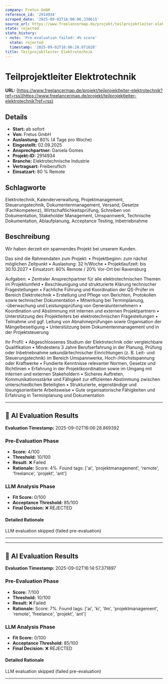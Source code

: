 ```yaml
---
company: Fretus GmbH
reference_id: '2914934'
scraped_date: '2025-09-02T16:00:06.338615'
source_url: https://www.freelancermap.de/projekt/teilprojektleiter-elektrotechnik?ref=rss
state: rejected
state_history:
- note: 'Pre-evaluation failed: 4% score'
  state: rejected
  timestamp: '2025-09-02T16:06:28.871620'
title: Teilprojektleiter Elektrotechnik
---
```



# Teilprojektleiter Elektrotechnik
**URL:** [https://www.freelancermap.de/projekt/teilprojektleiter-elektrotechnik?ref=rss](https://www.freelancermap.de/projekt/teilprojektleiter-elektrotechnik?ref=rss)
## Details
- **Start:** ab sofort
- **Von:** Fretus GmbH
- **Auslastung:** 80% (4 Tage pro Woche)
- **Eingestellt:** 02.09.2025
- **Ansprechpartner:** Daniela Gomes
- **Projekt-ID:** 2914934
- **Branche:** Elektrotechnische Industrie
- **Vertragsart:** Freiberuflich
- **Einsatzart:** 80
                                                % Remote

## Schlagworte
Elektrotechnik, Kalenderverwaltung, Projektmanagement, Steuerungstechnik, Dokumentenmanagement, Versand, Gesetze (Fachkompetenz), Wirtschaftlichkeitsprüfung, Schreiben von Dokumentation, Stakeholder Management, Umspannwerk, Technische Dokumentation, Ablaufplanung, Acceptance Testing, Inbetriebnahme

## Beschreibung
Wir haben derzeit ein spannendes Projekt bei unserem Kunden.

Das sind die Rahmendaten zum Projekt:
• Projektbeginn: zum nächst möglichen Zeitpunkt
• Auslastung: 32 h/Woche
• Projektlaufzeit: bis 30.10.2027
• Einsatzort: 80% Remote / 20% Vor-Ort bei Ravensburg

Aufgaben:
• Zentraler Ansprechpartner für alle elektrotechnischen Themen im Projektumfeld
• Beschleunigung und strukturierte Klärung technischer Fragestellungen
• Fachliche Führung und Koordination der QS-Prüfer im Bereich Elektrotechnik
• Erstellung und Pflege von Berichten, Protokollen sowie technischer Dokumentation
• Mitwirkung bei Terminplanung, -überwachung und Leistungsprüfung von Generalunternehmern
• Koordination und Abstimmung mit internen und externen Projektpartnern
• Unterstützung des Projektleiters bei elektrotechnischen Fragestellungen
• Teilnahme und ggf. Leitung von Abnahmeprüfungen sowie Organisation der Mängelbeseitigung
• Unterstützung beim Dokumentenmanagement und in der Projektsteuerung

Ihr Profil:
• Abgeschlossenes Studium der Elektrotechnik oder vergleichbare Qualifikation
• Mindestens 3 Jahre Berufserfahrung in der Planung, Prüfung oder Inbetriebnahme sekundärtechnischer Einrichtungen (z. B. Leit- und Steuerungstechnik) im Bereich Umspannwerke, Hoch-/Höchstspannung oder Kraftwerke
• Fundierte Kenntnisse relevanter Normen, Gesetze und Richtlinien
• Erfahrung in der Projektkoordination sowie im Umgang mit internen und externen Stakeholdern
• Sicheres Auftreten, Kommunikationsstärke und Fähigkeit zur effizienten Abstimmung zwischen unterschiedlichen Beteiligten
• Strukturierte, eigenständige und lösungsorientierte Arbeitsweise
• Gute organisatorische Fähigkeiten und Erfahrung in Terminplanung und Dokumentation

---

## 🤖 AI Evaluation Results

**Evaluation Timestamp:** 2025-09-02T16:06:28.869392

### Pre-Evaluation Phase
- **Score:** 4/100
- **Threshold:** 10/100
- **Result:** ❌ Failed
- **Rationale:** Score: 4%. Found tags: ['ai', 'projektmanagement', 'remote', 'freelance', 'projekt', 'ant']

### LLM Analysis Phase
- **Fit Score:** 0/100
- **Acceptance Threshold:** 85/100
- **Final Decision:** ❌ REJECTED

#### Detailed Rationale
LLM evaluation skipped (failed pre-evaluation)

---


---

## 🤖 AI Evaluation Results

**Evaluation Timestamp:** 2025-09-02T16:14:57.371897

### Pre-Evaluation Phase
- **Score:** 7/100
- **Threshold:** 10/100
- **Result:** ❌ Failed
- **Rationale:** Score: 7%. Found tags: ['ai', 'ki', 'llm', 'projektmanagement', 'remote', 'freelance', 'projekt', 'ant']

### LLM Analysis Phase
- **Fit Score:** 0/100
- **Acceptance Threshold:** 85/100
- **Final Decision:** ❌ REJECTED

#### Detailed Rationale
LLM evaluation skipped (failed pre-evaluation)

---
